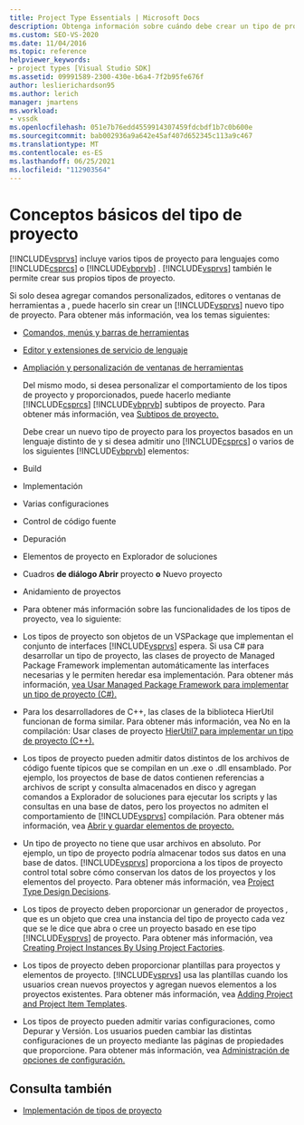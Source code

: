 ```yaml
---
title: Project Type Essentials | Microsoft Docs
description: Obtenga información sobre cuándo debe crear un tipo de proyecto y cuándo puede ampliar un tipo de proyecto existente mediante subtipos de proyecto.
ms.custom: SEO-VS-2020
ms.date: 11/04/2016
ms.topic: reference
helpviewer_keywords:
- project types [Visual Studio SDK]
ms.assetid: 09991589-2300-430e-b6a4-7f2b95fe676f
author: leslierichardson95
ms.author: lerich
manager: jmartens
ms.workload:
- vssdk
ms.openlocfilehash: 051e7b76edd4559914307459fdcbdf1b7c0b600e
ms.sourcegitcommit: bab002936a9a642e45af407d652345c113a9c467
ms.translationtype: MT
ms.contentlocale: es-ES
ms.lasthandoff: 06/25/2021
ms.locfileid: "112903564"
---
```

# <a name="project-type-essentials"></a>Conceptos básicos del tipo de proyecto
[!INCLUDE[vsprvs](../../code-quality/includes/vsprvs_md.md)] incluye varios tipos de proyecto para lenguajes como [!INCLUDE[csprcs](../../data-tools/includes/csprcs_md.md)] o [!INCLUDE[vbprvb](../../code-quality/includes/vbprvb_md.md)] . [!INCLUDE[vsprvs](../../code-quality/includes/vsprvs_md.md)] también le permite crear sus propios tipos de proyecto.

 Si solo desea agregar comandos personalizados, editores o ventanas de herramientas a , puede hacerlo sin crear un [!INCLUDE[vsprvs](../../code-quality/includes/vsprvs_md.md)] nuevo tipo de proyecto. Para obtener más información, vea los temas siguientes:

- [Comandos, menús y barras de herramientas](../../extensibility/internals/commands-menus-and-toolbars.md)

- [Editor y extensiones de servicio de lenguaje](../../extensibility/editor-and-language-service-extensions.md)

- [Ampliación y personalización de ventanas de herramientas](../../extensibility/extending-and-customizing-tool-windows.md)

  Del mismo modo, si desea personalizar el comportamiento de los tipos de proyecto y proporcionados, puede hacerlo mediante [!INCLUDE[csprcs](../../data-tools/includes/csprcs_md.md)] [!INCLUDE[vbprvb](../../code-quality/includes/vbprvb_md.md)] subtipos de proyecto. Para obtener más información, vea [Subtipos de proyecto.](../../extensibility/internals/project-subtypes.md)

  Debe crear un nuevo tipo de proyecto para los proyectos basados en un lenguaje distinto de y si desea admitir uno [!INCLUDE[csprcs](../../data-tools/includes/csprcs_md.md)] o varios de los siguientes [!INCLUDE[vbprvb](../../code-quality/includes/vbprvb_md.md)] elementos:

- Build

- Implementación

- Varias configuraciones

- Control de código fuente

- Depuración

- Elementos de proyecto en Explorador de soluciones

- Cuadros **de diálogo Abrir** proyecto **o** Nuevo proyecto

- Anidamiento de proyectos

- Para obtener más información sobre las funcionalidades de los tipos de proyecto, vea lo siguiente:

- Los tipos de proyecto son objetos de un VSPackage que implementan el conjunto de interfaces [!INCLUDE[vsprvs](../../code-quality/includes/vsprvs_md.md)] espera. Si usa C# para desarrollar un tipo de proyecto, las clases de proyecto de Managed Package Framework implementan automáticamente las interfaces necesarias y le permiten heredar esa implementación. Para obtener más información, [vea Usar Managed Package Framework para implementar un tipo de proyecto (C#).](../../extensibility/internals/using-the-managed-package-framework-to-implement-a-project-type-csharp.md)

- Para los desarrolladores de C++, las clases de la biblioteca HierUtil funcionan de forma similar. Para obtener más información, vea No en la compilación: Usar clases de proyecto [HierUtil7 para implementar un tipo de proyecto (C++).](/previous-versions/bb166212(v=vs.100))

- Los tipos de proyecto pueden admitir datos distintos de los archivos de código fuente típicos que se compilan en un .exe o .dll ensamblado. Por ejemplo, los proyectos de base de datos contienen referencias a archivos de script y consulta almacenados en disco y agregan comandos a Explorador de soluciones para ejecutar los scripts y las consultas en una base de datos, pero los proyectos no admiten el comportamiento de [!INCLUDE[vsprvs](../../code-quality/includes/vsprvs_md.md)] compilación.  Para obtener más información, vea [Abrir y guardar elementos de proyecto.](../../extensibility/internals/opening-and-saving-project-items.md)

- Un tipo de proyecto no tiene que usar archivos en absoluto. Por ejemplo, un tipo de proyecto podría almacenar todos sus datos en una base de datos. [!INCLUDE[vsprvs](../../code-quality/includes/vsprvs_md.md)] proporciona a los tipos de proyecto control total sobre cómo conservan los datos de los proyectos y los elementos del proyecto. Para obtener más información, vea [Project Type Design Decisions](../../extensibility/internals/project-type-design-decisions.md).

- Los tipos de proyecto deben proporcionar un generador de proyectos *,* que es un objeto que crea una instancia del tipo de proyecto cada vez que se le dice que abra o cree un proyecto basado en ese tipo [!INCLUDE[vsprvs](../../code-quality/includes/vsprvs_md.md)] de proyecto. Para obtener más información, vea [Creating Project Instances By Using Project Factories](../../extensibility/internals/creating-project-instances-by-using-project-factories.md).

- Los tipos de proyecto deben proporcionar plantillas para proyectos y elementos de proyecto. [!INCLUDE[vsprvs](../../code-quality/includes/vsprvs_md.md)] usa las plantillas cuando los usuarios crean nuevos proyectos y agregan nuevos elementos a los proyectos existentes. Para obtener más información, vea [Adding Project and Project Item Templates](../../extensibility/internals/adding-project-and-project-item-templates.md).

- Los tipos de proyecto pueden admitir varias configuraciones, como Depurar y Versión. Los usuarios pueden cambiar las distintas configuraciones de un proyecto mediante las páginas de propiedades que proporcione. Para obtener más información, vea [Administración de opciones de configuración.](../../extensibility/internals/managing-configuration-options.md)

## <a name="see-also"></a>Consulta también
- [Implementación de tipos de proyecto](../../extensibility/internals/deploying-project-types.md)